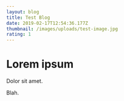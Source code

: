```yaml
---
layout: blog
title: Test Blog
date: 2019-02-17T12:54:36.177Z
thumbnail: /images/uploads/test-image.jpg
rating: 1
---
```

# Lorem ipsum
Dolor sit amet.

Blah.
